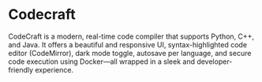 # Codecraft
CodeCraft is a modern, real-time code compiler that supports Python, C++, and Java. It offers a beautiful and responsive UI, syntax-highlighted code editor (CodeMirror), dark mode toggle, autosave per language, and secure code execution using Docker—all wrapped in a sleek and developer-friendly experience.
